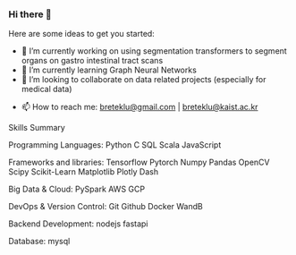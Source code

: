 ### Hi there 👋

<!--
**Berhanetek/Berhanetek** is a ✨ _special_ ✨ repository because its `README.md` (this file) appears on your GitHub profile.
-->
Here are some ideas to get you started:

- 🔭 I’m currently working on using segmentation transformers to segment organs on gastro intestinal tract scans 
- 🌱 I’m currently learning Graph Neural Networks
- 👯 I’m looking to collaborate on data related projects (especially for medical data)
<!--### - 🤔 I’m looking for help with ...
### - ⚡ Fun fact: 
### - 💬 Ask me about ...-->
- 📫 How to reach me: breteklu@gmail.com | breteklu@kaist.ac.kr

Skills Summary

Programming Languages: Python C SQL Scala JavaScript

Frameworks and libraries: Tensorflow Pytorch Numpy Pandas OpenCV Scipy Scikit-Learn Matplotlib Plotly Dash

Big Data & Cloud: PySpark AWS GCP

DevOps & Version Control: Git Github Docker WandB

Backend Development: nodejs fastapi

Database: mysql
